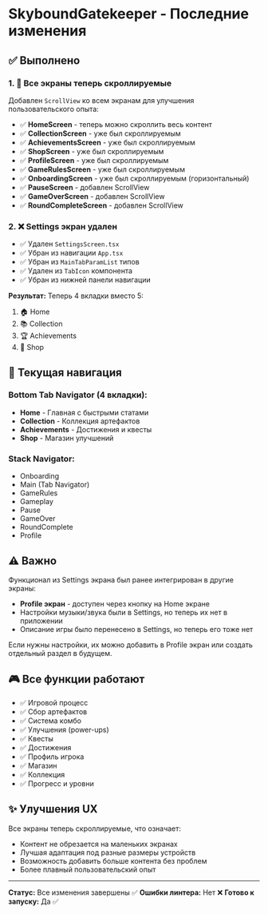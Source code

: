 # SkyboundGatekeeper - Последние изменения

## ✅ Выполнено

### 1. 📜 Все экраны теперь скроллируемые

Добавлен `ScrollView` ко всем экранам для улучшения пользовательского опыта:

- ✅ **HomeScreen** - теперь можно скроллить весь контент
- ✅ **CollectionScreen** - уже был скроллируемым
- ✅ **AchievementsScreen** - уже был скроллируемым
- ✅ **ShopScreen** - уже был скроллируемым
- ✅ **ProfileScreen** - уже был скроллируемым
- ✅ **GameRulesScreen** - уже был скроллируемым
- ✅ **OnboardingScreen** - уже был скроллируемым (горизонтальный)
- ✅ **PauseScreen** - добавлен ScrollView
- ✅ **GameOverScreen** - добавлен ScrollView
- ✅ **RoundCompleteScreen** - добавлен ScrollView

### 2. ❌ Settings экран удален

- ✅ Удален `SettingsScreen.tsx`
- ✅ Убран из навигации `App.tsx`
- ✅ Убран из `MainTabParamList` типов
- ✅ Удален из `TabIcon` компонента
- ✅ Убран из нижней панели навигации

**Результат:** Теперь 4 вкладки вместо 5:
1. 🏠 Home
2. 📚 Collection
3. 🏆 Achievements
4. 🛒 Shop

## 📱 Текущая навигация

### Bottom Tab Navigator (4 вкладки):
- **Home** - Главная с быстрыми статами
- **Collection** - Коллекция артефактов
- **Achievements** - Достижения и квесты
- **Shop** - Магазин улучшений

### Stack Navigator:
- Onboarding
- Main (Tab Navigator)
- GameRules
- Gameplay
- Pause
- GameOver
- RoundComplete
- Profile

## ⚠️ Важно

Функционал из Settings экрана был ранее интегрирован в другие экраны:
- **Profile экран** - доступен через кнопку на Home экране
- Настройки музыки/звука были в Settings, но теперь их нет в приложении
- Описание игры было перенесено в Settings, но теперь его тоже нет

Если нужны настройки, их можно добавить в Profile экран или создать отдельный раздел в будущем.

## 🎮 Все функции работают

- ✅ Игровой процесс
- ✅ Сбор артефактов
- ✅ Система комбо
- ✅ Улучшения (power-ups)
- ✅ Квесты
- ✅ Достижения
- ✅ Профиль игрока
- ✅ Магазин
- ✅ Коллекция
- ✅ Прогресс и уровни

## ✨ Улучшения UX

Все экраны теперь скроллируемые, что означает:
- Контент не обрезается на маленьких экранах
- Лучшая адаптация под разные размеры устройств
- Возможность добавить больше контента без проблем
- Более плавный пользовательский опыт

---

**Статус:** Все изменения завершены ✅
**Ошибки линтера:** Нет ❌
**Готово к запуску:** Да ✅

